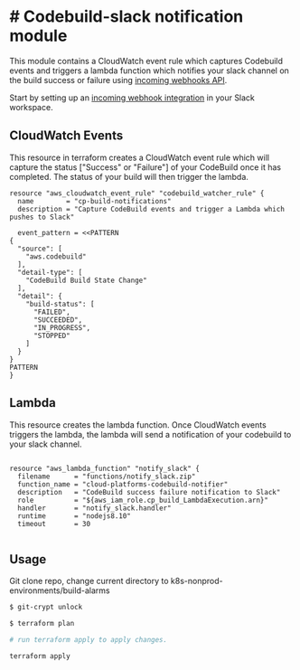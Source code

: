 # # Codebuild-slack notification module

This module contains a CloudWatch event rule which captures Codebuild events and triggers a lambda function which notifies your slack channel on the build success or failure using [incoming webhooks API](https://api.slack.com/incoming-webhooks).

Start by setting up an [incoming webhook integration](https://my.slack.com/services/new/incoming-webhook/) in your Slack workspace.

## CloudWatch Events
This resource in terraform creates a CloudWatch event rule which will capture the status ["Success" or "Failure"] of your CodeBuild once it has completed. The status of your build will then trigger the lambda.

```hcl
resource "aws_cloudwatch_event_rule" "codebuild_watcher_rule" {
  name        = "cp-build-notifications"
  description = "Capture CodeBuild events and trigger a Lambda which pushes to Slack"

  event_pattern = <<PATTERN
{
  "source": [
    "aws.codebuild"
  ],
  "detail-type": [
    "CodeBuild Build State Change"
  ],
  "detail": {
    "build-status": [
      "FAILED",
      "SUCCEEDED",
      "IN_PROGRESS",
      "STOPPED"
    ]
  }
}
PATTERN
}

```

## Lambda

This resource creates the lambda function. Once CloudWatch events triggers the lambda, the lambda will send a notification of your codebuild to your slack channel.

```hcl

resource "aws_lambda_function" "notify_slack" {
  filename      = "functions/notify_slack.zip"
  function_name = "cloud-platforms-codebuild-notifier"
  description   = "CodeBuild success failure notification to Slack"
  role          = "${aws_iam_role.cp_build_LambdaExecution.arn}"
  handler       = "notify_slack.handler"
  runtime       = "nodejs8.10"
  timeout       = 30


```


## Usage

Git clone repo, change current directory to k8s-nonprod-environments/build-alarms

```bash
$ git-crypt unlock

$ terraform plan

# run terraform apply to apply changes.

terraform apply

```


